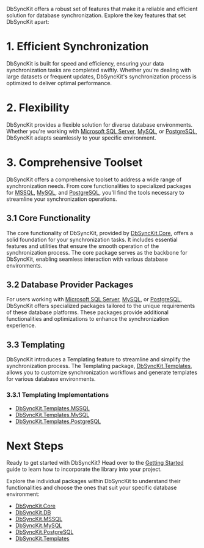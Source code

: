 ﻿---
Title: Key Features
Order: 3
BreadcrumbTitle: Key Features
NavigationTitle: Key Features
ShowInSidebar: true
Xref: overview/key-features
---

DbSyncKit offers a robust set of features that make it a reliable and efficient solution for database synchronization. Explore the key features that set DbSyncKit apart:

# 1. Efficient Synchronization

DbSyncKit is built for speed and efficiency, ensuring your data synchronization tasks are completed swiftly. Whether you're dealing with large datasets or frequent updates, DbSyncKit's synchronization process is optimized to deliver optimal performance.

# 2. Flexibility

DbSyncKit provides a flexible solution for diverse database environments. Whether you're working with [Microsoft SQL Server](xref:packages/dbsynckit.mssql), [MySQL](xref:packages/dbsynckit.mysql), or [PostgreSQL](xref:packages/dbsynckit.postgresql), DbSyncKit adapts seamlessly to your specific environment.

# 3. Comprehensive Toolset

DbSyncKit offers a comprehensive toolset to address a wide range of synchronization needs. From core functionalities to specialized packages for [MSSQL](xref:packages/dbsynckit.mssql), [MySQL](xref:packages/dbsynckit.mysql), and [PostgreSQL](xref:packages/dbsynckit.postgresql), you'll find the tools necessary to streamline your synchronization operations.

## 3.1 Core Functionality

The core functionality of DbSyncKit, provided by [DbSyncKit.Core](xref:packages/dbsynckit.core), offers a solid foundation for your synchronization tasks. It includes essential features and utilities that ensure the smooth operation of the synchronization process. The core package serves as the backbone for DbSyncKit, enabling seamless interaction with various database environments.

## 3.2 Database Provider Packages

For users working with [Microsoft SQL Server](xref:packages/dbsynckit.mssql), [MySQL](xref:packages/dbsynckit.mysql), or [PostgreSQL](xref:packages/dbsynckit.postgresql), DbSyncKit offers specialized packages tailored to the unique requirements of these database platforms. These packages provide additional functionalities and optimizations to enhance the synchronization experience.

## 3.3 Templating

DbSyncKit introduces a Templating feature to streamline and simplify the synchronization process. The Templating package, [DbSyncKit.Templates](xref:packages/dbsynckit.templates), allows you to customize synchronization workflows and generate templates for various database environments.

### 3.3.1 Templating Implementations

- [DbSyncKit.Templates.MSSQL](xref:packages/dbsynckit.templates.mssql)
- [DbSyncKit.Templates.MySQL](xref:packages/dbsynckit.templates.mysql)
- [DbSyncKit.Templates.PostgreSQL](xref:packages/dbsynckit.templates.postgresql)


# Next Steps

Ready to get started with DbSyncKit? Head over to the [Getting Started](xref:overview/getting-started) guide to learn how to incorporate the library into your project.

Explore the individual packages within DbSyncKit to understand their functionalities and choose the ones that suit your specific database environment:

- [DbSyncKit.Core](xref:packages/dbsynckit.core)
- [DbSyncKit.DB](xref:packages/dbsynckit.db)
- [DbSyncKit.MSSQL](xref:packages/dbsynckit.mssql)
- [DbSyncKit.MySQL](xref:packages/dbsynckit.mysql)
- [DbSyncKit.PostgreSQL](xref:packages/dbsynckit.postgresql)
- [DbSyncKit.Templates](xref:packages/dbsynckit.templates)
